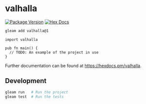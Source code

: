 # valhalla

[![Package Version](https://img.shields.io/hexpm/v/valhalla)](https://hex.pm/packages/valhalla)
[![Hex Docs](https://img.shields.io/badge/hex-docs-ffaff3)](https://hexdocs.pm/valhalla/)

```sh
gleam add valhalla@1
```
```gleam
import valhalla

pub fn main() {
  // TODO: An example of the project in use
}
```

Further documentation can be found at <https://hexdocs.pm/valhalla>.

## Development

```sh
gleam run   # Run the project
gleam test  # Run the tests
```
